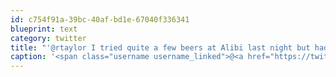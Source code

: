 ```yaml
---
id: c754f91a-39bc-40af-bd1e-67040f336341
blueprint: text
category: twitter
title: "'@rtaylor I tried quite a few beers at Alibi last night but had one too many and now I forget them all."
caption: '<span class="username username_linked">@<a href="https://twitter.com/rtaylor" title="Elon Musk">rtaylor</a></span> I tried quite a few beers at Alibi last night but had one too many and now I forget them all.'
---
```

